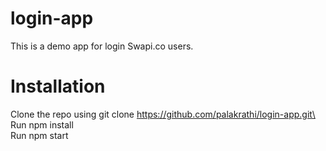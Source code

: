 # login-app

This is a demo app for login Swapi.co users.

# Installation

Clone the repo using git clone https://github.com/palakrathi/login-app.git\ Run npm install\
Run npm start
